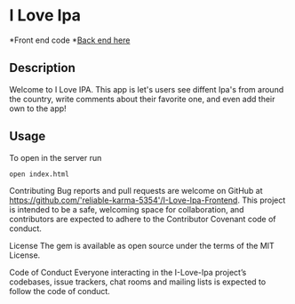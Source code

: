 # I Love Ipa
*Front end code 
*[Back end here](https://github.com/kurwitz3/Backend)

## Description

Welcome to I Love IPA. This app is let's users see diffent Ipa's from around the country,
write comments about their favorite one, and even add their own to the app!

## Usage
To open in the server run 
```bash
open index.html
```



Contributing Bug reports and pull requests are welcome on GitHub at https://github.com/'reliable-karma-5354'/I-Love-Ipa-Frontend. This project is intended to be a safe, welcoming space for collaboration, and contributors are expected to adhere to the Contributor Covenant code of conduct.

License The gem is available as open source under the terms of the MIT License.

Code of Conduct Everyone interacting in the I-Love-Ipa project’s codebases, issue trackers, chat rooms and mailing lists is expected to follow the code of conduct.


